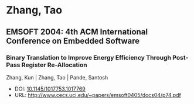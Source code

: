# Zhang, Tao

## EMSOFT 2004: 4th ACM International Conference on Embedded Software

### Binary Translation to Improve Energy Efficiency Through Post-Pass Register Re-Allocation
Zhang, Kun | Zhang, Tao | Pande, Santosh
* DOI: [10.1145/1017753.1017769](https://doi.org/10.1145/1017753.1017769)
* URL: <http://www.cecs.uci.edu/~papers/emsoft0405/docs04/p74.pdf>

